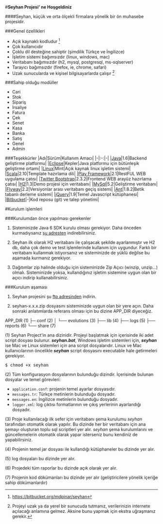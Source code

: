 #**Seyhan Projesi' ne Hoşgeldiniz** 

####Seyhan, küçük ve orta ölçekli firmalara yönelik bir ön muhasebe projesidir. 

###Genel özellikleri
* Açık kaynaklı kodludur [^1]
* Çok kullanıcıdır
* Çoklu dil desteğine sahiptir (şimdilik Türkçe ve İngilizce)
* İşletim sistemi bağımsızdır (linux, windows, mac)
* Veritabanı bağımsızdır (h2, mysql, postgresql, ms-sqlserver)
* Tarayıcı bağımsızdır (firefox, ie, chrome, safari)
* Uzak sunucularda ve kişisel bilgisayarlarda çalışır [^2]

[^1]: https://bitbucket.org/mdpinar/seyhan

[^2]: Projeyi uzak ya da yerel bir sunucuda tutmanız, verilerinizin internete açılacağı anlamına gelmez. Aksine bunu yapmak için ekstra uğraşmanız gerekir.

###Sahip olduğu modüller
* Cari
* Stok
* Sipariş
* İrsaliye
* Fatura
* Çek
* Senet
* Kasa
* Banka
* Satış
* Genel
* Admin 

###Teşekkürler
|Adı|Sürüm|Kullanım Amacı|
|-|:-:|-|
|[Java](http://www.java.com)|1.6|Backend geliştirme platformu|
|[Eclipse](http://www.eclipse.org)|Kepler|Java platformu için bütünleşik geliştirme ortamı|
|[Linux](http://www.linuxmint.com/)|Mint|Açık kaynak linux işletim sistemi|
|[Scala](http://www.scala-lang.org)|2.10|Template hazırlama dili|
|[Play Framework](http://www.playframework.com)|2.1|RestFUL WEB uygulama çatısı|
|[Twitter Bootstrap](http://getbootstrap.com)|2.3.2|Frontend WEB arayüz hazırlama çatısı|
|[H2](http://www.h2database.com)|1.3|Demo projesi için veritabanı|
|[MySql](http://www.mysql.com)|5.2|Geliştirme veritabanı|
|[Flyway](http://flywaydb.org)|2.2|Versiyonlar arası veritabanı geçiş sistemi|
|[Ant](http://ant.apache.org)|1.8.2|Betik tabanlı derleme sistemi|
|[jQuery](http://www.jquery.com)|1.9|Temel Javascript kütüphanesi|
|[Bitbucket](https://bitbucket.org)|-|Kod reposu (git) ve talep yönetimi|

#Kurulum işlemleri

###Kurulumdan önce yapılması gerekenler
1. Sisteminizde Java 6 SDK kurulu olması gerekiyor. Daha önceden kurmadıysanız [şu adresten](http://www.oracle.com/technetwork/java/javase/downloads/java-archive-downloads-javase6-419409.html#jdk-6u45-oth-JPR) indirebilirsiniz.

2. Seyhan ilk olarak H2 veritabanı ile çalışacak şekilde ayarlanmıştır ve H2 db, daha çok demo ve test işlemlerinde kullanım için uygundur.  Farklı bir veritabanı kullanmak istiyorsanız ve sisteminizde de yüklü değilse bu aşamada kurmanız gerekiyor. 

3. Dağıtımlar zip halinde olduğu için sisteminizde Zip Açıcı (winzip, unzip...) olmalı. Sisteminizde yoksa, kullandığınız işletim sistemine uygun olan bir açıcı indirip kullanabilirsiniz.

###Kurulum aşaması
1. Seyhan projesini şu [ftp adresinden](ftp://seyhanproject.com) indirin.

2. seyhan-x.x.x.zip dosyasını sisteminizde uygun olan bir yere açın. Daha sonraki anlatımlarda referans olması için bu dizine APP_DIR diyeceğiz.

APP_DIR (1)
├─ conf (2)
│   └── evolutions (3)
├── lib (4)
├── logs (5)
├── reports (6)
└── share (7)

(1) Seyhan Project'in ana dizinidir. Projeyi başlatmak için içerisinde iki adet script dosyası bulunur. ***seyhan.bat***, Windows işletim sistemleri için, ***seyhan*** ise Mac ve Linux sistemleri için ana script dosyalarıdır. Linux ve Mac kullanıcılarının öncelikle ***seyhan*** script dosyasını executable hale getirmeleri gerekiyor.
<pre>
$ chmod +x seyhan
</pre>

(2) Tüm konfigurasyon dosyalarının bulunduğu dizindir. İçerisinde bulunan dosyalar ve temel görevleri:

* `application.conf`: projenin temel ayarlar dosyasıdır.
* `messages.tr`: Türkçe metinlerin bulunduğu dosyadır.
* `messages.en`: İngilizce metinlerin bulunduğu dosyadır.
* `logger.xml`: log çıktısı formatlarının ve çıkış yerlerinin ayarlandığı dosyadır.

(3) Proje kullanılacağı ilk sefer için veritabanı şema kurulumu *seyhan* tarafından otomatik olarak yapılır. Bu dizinde her bir veritabanı için ana şemayı oluşturan toplu sql scriptleri yer alır. *seyhan* şema kurulumlarını ve güncellemelerin otomatik olarak yapar isterseniz bunu kendiniz de yapabilirsiniz.

(4) Projenin temel jar dosyası ile kullandığı kütüphaneler bu dizinde yer alır.

(5) log dosyaları bu dizinde yer alır.

(6) Projedeki tüm raporlar bu dizinde açık olarak yer alır.

(7) Projenin kod dökümanları bu dizinde yer alır (geliştiricilere yönelik içeriğe sahip dökümanlardır)
